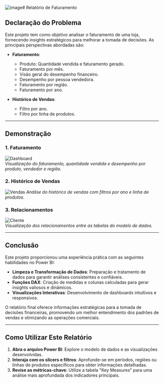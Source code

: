 ![image](https://github.com/user-attachments/assets/f3bf646e-537a-4498-abba-e474f8752bfa)# Relatório de Faturamento

## Declaração do Problema

Este projeto tem como objetivo analisar o faturamento de uma loja, fornecendo insights estratégicos para melhorar a tomada de decisões. As principais perspectivas abordadas são:

- **Faturamento**:
  - Produto: Quantidade vendida e faturamento gerado.
  - Faturamento por mês.
  - Visão geral do desempenho financeiro.
  - Desempenho por pessoa vendedora.
  - Faturamento por região.
  - Faturamento por ano.
  
- **Histórico de Vendas**:
  - Filtro por ano.
  - Filtro por linha de produtos.

---

## Demonstração

### 1. Faturamento
![Dashboard](https://github.com/jorgebooz/Data-Science/blob/main/Dashboards/src/Lotus%20-%20vendas.PNG?raw=true)  
*Visualização do faturamento, quantidade vendida e desempenho por produto, vendedor e região.*

### 2. Histórico de Vendas  
![Vendas](https://github.com/jorgebooz/Data-Science/blob/main/Dashboards/src/Lotus%20-%20historico%20de%20vendas.PNG?raw=true) 
*Análise do histórico de vendas com filtros por ano e linha de produtos.*

### 3. Relacionamentos
![Cliente](https://github.com/jorgebooz/Data-Science/blob/main/Dashboards/src/Lotus%20-%20relacionamentos.PNG?raw=true)  
*Visualização dos relacionamentos entre as tabelas do modelo de dados.*

---

## Conclusão

Este projeto proporcionou uma experiência prática com as seguintes habilidades no Power BI:

- **Limpeza e Transformação de Dados**: Preparação e tratamento de dados para garantir análises consistentes e confiáveis.
- **Funções DAX**: Criação de medidas e colunas calculadas para gerar insights valiosos e dinâmicos.
- **Visualizações Interativas**: Desenvolvimento de dashboards intuitivos e responsivos.

O relatório final oferece informações estratégicas para a tomada de decisões financeiras, promovendo um melhor entendimento dos padrões de vendas e otimizando as operações comerciais.

---

## Como Utilizar Este Relatório

1. **Abra o arquivo Power BI**: Explore o modelo de dados e as visualizações desenvolvidas.  
2. **Interaja com os slicers e filtros**: Aprofunde-se em períodos, regiões ou linhas de produtos específicos para obter informações detalhadas.  
3. **Revise as métricas-chave**: Utilize a tabela "Key Measures" para uma análise mais aprofundada dos indicadores principais.  
